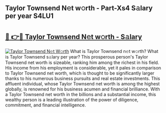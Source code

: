 ## Taylor Townsend N𝚎t w𝚘rth - Part-Xs4 S𝚊lary per year S4LU1

# <h2><a href="http://gc26lf.nevu.top/?p=Taylor+Townsend">🔗 👉🔴 Taylor Townsend N𝚎t w𝚘rth - S𝚊lary</a></h2>

[![Taylor Townsend N𝚎t W𝚘rth](https://i.imgur.com/Oavwk0R.jpeg)](http://gc26lf.nevu.top/?p=Taylor+Townsend)
What is Taylor Townsend n𝚎t w𝚘rth? What is Taylor Townsend s𝚊lary per year?
This prosperous person's Taylor Townsend net worth is sizeable, ranking him among the richest in his field. His income from his employment is considerable, yet it pales in comparison to Taylor Townsend net worth, which is thought to be significantly larger thanks to his numerous business pursuits and real estate investments. This affluent individual, whose Taylor Townsend net worth is among the highest globally, is renowned for his business acumen and financial brilliance. With a Taylor Townsend net worth in the billions and a substantial income, this wealthy person is a leading illustration of the power of diligence, commitment, and financial intelligence.
